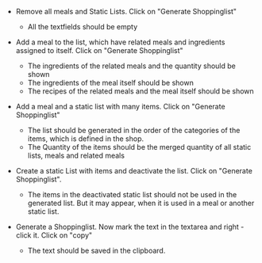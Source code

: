 - Remove all meals and Static Lists. Click on "Generate Shoppinglist"
    - All the textfields should be empty

- Add a meal to the list, which have related meals and ingredients assigned to itself. Click on "Generate Shoppinglist"
    - The ingredients of the related meals and the quantity should be shown
    - The ingredients of the meal itself should be shown
    - The recipes of the related meals and the meal itself should be shown

- Add a meal and a static list with many items. Click on "Generate Shoppinglist"
    - The list should be generated in the order of the categories of the items, which is defined in the shop.
    - The Quantity of the items should be the merged quantity of all static lists, meals and related meals

- Create a static List with items and deactivate the list. Click on "Generate Shoppinglist".
    - The items in the deactivated static list should not be used in the generated list.
    But it may appear, when it is used in a meal or another static list.

- Generate a Shoppinglist. Now mark the text in the textarea and right - click it. Click on "copy"
    - The text should be saved in the clipboard.
